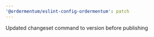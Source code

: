 ```yaml
---
'@ordermentum/eslint-config-ordermentum': patch
---
```


Updated changeset command to version before publishing
